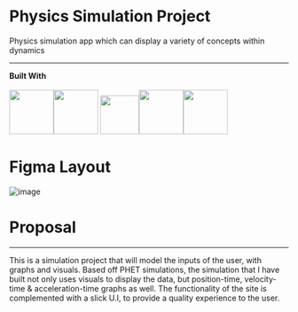 # Physics Simulation Project
Physics simulation app which can display a variety of concepts within dynamics
___________________________________________________________________________________________________________________________________________________________
 **Built With** 
<br>
<br>
<img src="https://cdn.jsdelivr.net/gh/devicons/devicon/icons/html5/html5-original.svg" width="80px" height="80px"/><span><img src="https://cdn.jsdelivr.net/gh/devicons/devicon/icons/css3/css3-original.svg" width="80px" height="80px"/>
</span><span><img src="https://cdn.jsdelivr.net/gh/devicons/devicon/icons/javascript/javascript-original.svg" width="70px" height="70px"/><span><img src="https://camo.githubusercontent.com/9be0208aa516b4d1976412d27e9f73d851ea253f8ee005a0b600939f841bba8b/68747470733a2f2f7777772e63686172746a732e6f72672f6d656469612f6c6f676f2d7469746c652e737667" width ="80px" height="80px"><span></span><span><img src="https://seeklogo.com/images/B/bulma-logo-45B5145BF4-seeklogo.com.png" width = "80px" height="80px" /></span>



  
# Figma Layout
![image](https://user-images.githubusercontent.com/90357392/223280824-ec8028f1-c835-4a9c-9da3-f83db3a70c40.png)


# Proposal
  ___________________________________________________________________________________________________________________________________________________________

  This is a simulation project that will model the inputs of the user, with graphs and visuals. Based off PHET simulations, 
  the simulation that I have built not only uses visuals to display the data, but position-time, velocity-time & acceleration-time 
  graphs as well. The functionality of the site is complemented with a slick U.I, to provide a quality experience to the user.
